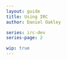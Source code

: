 ```yaml
---
layout: guide
title: Using IRC
author: Daniel Oakley

series: irc-dev
series-page: 2

wip: true
---
```

